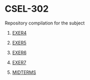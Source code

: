 # CSEL-302
Repository compilation for the subject 

1. <a href="2A_MOJER_EXER4.ipynb">EXER4</a>

2. <a href="2A_MOJER_EXER5.ipynb">EXER5</a>

3. <a href="2A_MOJER_EXER6.ipynb">EXER6</a>

4. <a href="2A_MOJER_EXER7.ipynb">EXER7</a>

5. <a href="2A_MOJER_MIDTERM.ipynb">MIDTERMS</a>
